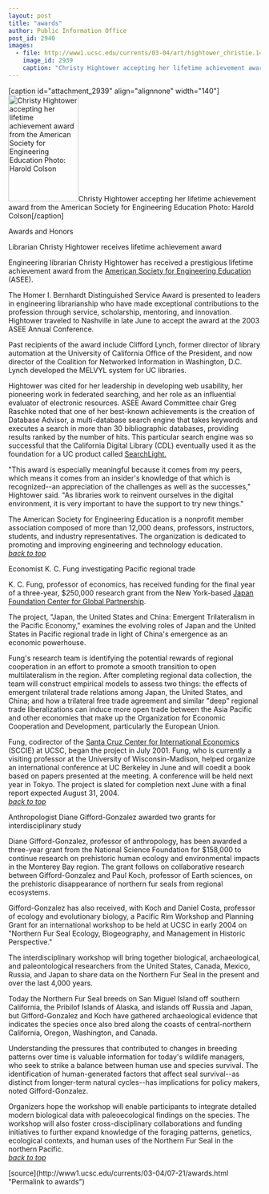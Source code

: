 ```yaml
---
layout: post
title: "awards"
author: Public Information Office
post_id: 2940
images:
  - file: http://www1.ucsc.edu/currents/03-04/art/hightower_christie.140.jpg
    image_id: 2939
    caption: "Christy Hightower accepting her lifetime achievement award from the American Society for Engineering Education Photo: Harold Colson"
---
```


[caption id="attachment_2939" align="alignnone" width="140"]<a href="http://localhost/mysite/wp-content/uploads/2003/07/hightower_christie.140.jpg"><img class="size-full wp-image-2939" src="http://localhost/mysite/wp-content/uploads/2003/07/hightower_christie.140.jpg" alt="Christy Hightower accepting her lifetime achievement award from the American Society for Engineering Education Photo: Harold Colson" width="140" height="212" /></a>Christy Hightower accepting her lifetime achievement award from the American Society for Engineering Education Photo: Harold Colson[/caption]
<p class="pagehead">
  Awards and Honors
</p>
<p>
  <span class="sectionhead"><a name="librarian" id="librarian"></a>Librarian Christy Hightower receives lifetime achievement award</span><br>
</p>
<p>
  Engineering librarian Christy Hightower has received a prestigious lifetime achievement award from the <a href="http://www.asee.org/">American Society for Engineering Education</a> (ASEE).<br>
</p>
<p>
  The Homer I. Bernhardt Distinguished Service Award is presented to leaders in engineering librarianship who have made exceptional contributions to the profession through service, scholarship, mentoring, and innovation. Hightower traveled to Nashville in late June to accept the award at the 2003 ASEE Annual Conference.<br>
</p>
<p>
  Past recipients of the award include Clifford Lynch, former director of library automation at the University of California Office of the President, and now director of the Coalition for Networked Information in Washington, D.C. Lynch developed the MELVYL system for UC libraries.<br>
</p>
<p>
  Hightower was cited for her leadership in developing web usability, her pioneering work in federated searching, and her role as an influential evaluator of electronic resources. ASEE Award Committee chair Greg Raschke noted that one of her best-known achievements is the creation of Database Advisor, a multi-database search engine that takes keywords and executes a search in more than 30 bibliographic databases, providing results ranked by the number of hits. This particular search engine was so successful that the California Digital Library (CDL) eventually used it as the foundation for a UC product called <a href="http://searchlight.cdlib.org/cgi-bin/searchlight">SearchLight.</a><br>
</p>
<p>
  "This award is especially meaningful because it comes from my peers, which means it comes from an insider's knowledge of that which is recognized--an appreciation of the challenges as well as the successes," Hightower said. "As libraries work to reinvent ourselves in the digital environment, it is very important to have the support to try new things."<br>
</p>
<p>
  The American Society for Engineering Education is a nonprofit member association composed of more than 12,000 deans, professors, instructors, students, and industry representatives. The organization is dedicated to promoting and improving engineering and technology education.<br>
  <a href="#librarian"><i>back to top</i></a>
</p>
<p>
  <span class="sectionhead"><a name="economist" id="economist"></a>Economist K. C. Fung investigating Pacific regional trade</span>
</p>
<p>
  K. C. Fung, professor of economics, has received funding for the final year of a three-year, $250,000 research grant from the New York-based <a href="http://www.cgp.org/">Japan Foundation Center for Global Partnership</a>.<br>
</p>
<p>
  The project, "Japan, the United States and China: Emergent Trilateralism in the Pacific Economy," examines the evolving roles of Japan and the United States in Pacific regional trade in light of China's emergence as an economic powerhouse.<br>
</p>
<p>
  Fung's research team is identifying the potential rewards of regional cooperation in an effort to promote a smooth transition to open multilateralism in the region. After completing regional data collection, the team will construct empirical models to assess two things: the effects of emergent trilateral trade relations among Japan, the United States, and China; and how a trilateral free trade agreement and similar "deep" regional trade liberalizations can induce more open trade between the Asia Pacific and other economies that make up the Organization for Economic Cooperation and Development, particularly the European Union.<br>
</p>
<p>
  Fung, codirector of the <a href="http://sccie.ucsc.edu/">Santa Cruz Center for International Economics</a> (SCCIE) at UCSC, began the project in July 2001. Fung, who is currently a visiting professor at the University of Wisconsin-Madison, helped organize an international conference at UC Berkeley in June and will coedit a book based on papers presented at the meeting. A conference will be held next year in Tokyo. The project is slated for completion next June with a final report expected August 31, 2004.<br>
  <a href="#librarian"><i>back to top</i></a><a href="#division"></a>
</p>
<p>
  <span class="sectionhead"><a name="anthropologist" id="anthropologist"></a>Anthropologist Diane Gifford-Gonzalez awarded two grants for interdisciplinary study<br></span>
</p>
<p>
  Diane Gifford-Gonzalez, professor of anthropology, has been awarded a three-year grant from the National Science Foundation for $158,000 to continue research on prehistoric human ecology and environmental impacts in the Monterey Bay region. The grant follows on collaborative research between Gifford-Gonzalez and Paul Koch, professor of Earth sciences, on the prehistoric disappearance of northern fur seals from regional ecosystems.<br>
</p>
<p>
  Gifford-Gonzalez has also received, with Koch and Daniel Costa, professor of ecology and evolutionary biology, a Pacific Rim Workshop and Planning Grant for an international workshop to be held at UCSC in early 2004 on "Northern Fur Seal Ecology, Biogeography, and Management in Historic Perspective."<br>
</p>
<p>
  The interdisciplinary workshop will bring together biological, archaeological, and paleontological researchers from the United States, Canada, Mexico, Russia, and Japan to share data on the Northern Fur Seal in the present and over the last 4,000 years.<br>
</p>
<p>
  Today the Northern Fur Seal breeds on San Miguel Island off southern California, the Pribilof Islands of Alaska, and islands off Russia and Japan, but Gifford-Gonzalez and Koch have gathered archaeological evidence that indicates the species once also bred along the coasts of central-northern California, Oregon, Washington, and Canada.<br>
</p>
<p>
  Understanding the pressures that contributed to changes in breeding patterns over time is valuable information for today's wildlife managers, who seek to strike a balance between human use and species survival. The identification of human-generated factors that affect seal survival--as distinct from longer-term natural cycles--has implications for policy makers, noted Gifford-Gonzalez.<br>
</p>
<p>
  Organizers hope the workshop will enable participants to integrate detailed modern biological data with paleoecological findings on the species. The workshop will also foster cross-disciplinary collaborations and funding initiatives to further expand knowledge of the foraging patterns, genetics, ecological contexts, and human uses of the Northern Fur Seal in the northern Pacific.<br>
  <a href="#librarian"><i>back to top</i></a>
</p>
<p>
  <input name="t1" size="-1" type="hidden">
</p>
<p>

</p>
<p>

</p>
[source](http://www1.ucsc.edu/currents/03-04/07-21/awards.html "Permalink to awards")
